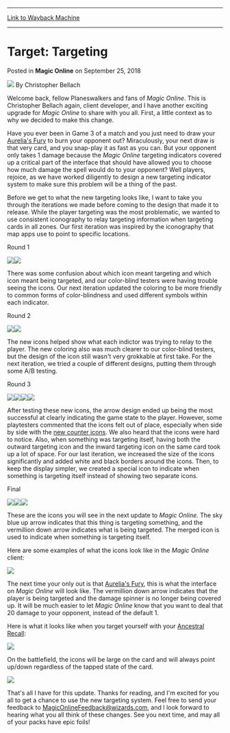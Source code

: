 
---
[Link to Wayback Machine](https://web.archive.org/web/20180926125207/https://magic.wizards.com/en/articles/archive/magic-online/target-targeting-2018-09-25)

[_metadata_:author]:- "Christopher Bellach"
[_metadata_:description]:- "A change is coming to the targeting system on Magic Online, which should make it much easier to burn your opponents to cinders."
[_metadata_:generator]:- "Drupal 7 (http://drupal.org)"
[_metadata_:node]:- "1337576"
[_metadata_:publish_date]:- "2018-09-25"
[_metadata_:source]:- "div-main-content"
[_metadata_:title]:- "Target: Targeting"
[_metadata_:wayback_capture_timestamp]:- "2018-09-26 12:52:07"
[_metadata_:wayback_raw_url]:- "https://web.archive.org/web/20180926125207id_/https://magic.wizards.com/en/articles/archive/magic-online/target-targeting-2018-09-25"
[_metadata_:wayback_url]:- "https://magic.wizards.com/en/articles/archive/magic-online/target-targeting-2018-09-25"
---


Target: Targeting
=================



 Posted in **Magic Online**
 on September 25, 2018 






![](https://media.magic.wizards.com/styles/auth_small/public/images/person/wizards_authorpic_larger.jpg)
By Christopher Bellach











Welcome back, fellow Planeswalkers and fans of *Magic Online*. This is Christopher Bellach again, client developer, and I have another exciting upgrade for *Magic Online* to share with you all. First, a little context as to why we decided to make this change.


Have you ever been in Game 3 of a match and you just need to draw your [Aurelia's Fury](http://gatherer.wizards.com/Pages/Card/Details.aspx?name=Aurelia%27s+Fury) to burn your opponent out? Miraculously, your next draw is that very card, and you snap-play it as fast as you can. But your opponent only takes 1 damage because the *Magic Online* targeting indicators covered up a critical part of the interface that should have allowed you to choose how much damage the spell would do to your opponent? Well players, rejoice, as we have worked diligently to design a new targeting indicator system to make sure this problem will be a thing of the past.


Before we get to what the new targeting looks like, I want to take you through the iterations we made before coming to the design that made it to release. While the player targeting was the most problematic, we wanted to use consistent iconography to relay targeting information when targeting cards in all zones. Our first iteration was inspired by the iconography that map apps use to point to specific locations.


Round 1


![](https://media.wizards.com/2018/images/daily/npOw3ylfav.png)![](https://media.wizards.com/2018/images/daily/8dm6yOgIpZ.png)


There was some confusion about which icon meant targeting and which icon meant being targeted, and our color-blind testers were having trouble seeing the icons. Our next iteration updated the coloring to be more friendly to common forms of color-blindness and used different symbols within each indicator.


Round 2


![](https://media.wizards.com/2018/images/daily/lKBrFFRVrJ.png)![](https://media.wizards.com/2018/images/daily/otvQMid3Qh.png)


The new icons helped show what each indictor was trying to relay to the player. The new coloring also was much clearer to our color-blind testers, but the design of the icon still wasn't very grokkable at first take. For the next iteration, we tried a couple of different designs, putting them through some A/B testing.


Round 3


![](https://media.wizards.com/2018/images/daily/8Cw9c8nxUH.png)![](https://media.wizards.com/2018/images/daily/efA70nIG5C.png)![](https://media.wizards.com/2018/images/daily/aH0JIIp3Sj.png)![](https://media.wizards.com/2018/images/daily/IkgFmpbPql.png)


After testing these new icons, the arrow design ended up being the most successful at clearly indicating the game state to the player. However, some playtesters commented that the icons felt out of place, especially when side by side with the [new counter icons](https://magic.wizards.com/en/articles/archive/magic-online/counter-development-2018-09-05). We also heard that the icons were hard to notice. Also, when something was targeting itself, having both the outward targeting icon and the inward targeting icon on the same card took up a lot of space. For our last iteration, we increased the size of the icons significantly and added white and black borders around the icons. Then, to keep the display simpler, we created a special icon to indicate when something is targeting itself instead of showing two separate icons.


Final


![](https://media.wizards.com/2018/images/daily/zNFKoo8MrB.png)![](https://media.wizards.com/2018/images/daily/TmcWOtxy6K.png)![](https://media.wizards.com/2018/images/daily/GoEJAgoMZy.png)


These are the icons you will see in the next update to *Magic Online.* The sky blue up arrow indicates that this thing is targeting something, and the vermillion down arrow indicates what is being targeted. The merged icon is used to indicate when something is targeting itself.


Here are some examples of what the icons look like in the *Magic Online* client:


![](https://media.wizards.com/2018/images/daily/hhPdJyOyPU.jpg)


The next time your only out is that [Aurelia's Fury](http://gatherer.wizards.com/Pages/Card/Details.aspx?name=Aurelia%27s+Fury), this is what the interface on *Magic Online* will look like. The vermillion down arrow indicates that the player is being targeted and the damage spinner is no longer being covered up. It will be much easier to let *Magic Online* know that you want to deal that 20 damage to your opponent, instead of the default 1.


Here is what it looks like when you target yourself with your [Ancestral Recall](http://gatherer.wizards.com/Pages/Card/Details.aspx?name=Ancestral+Recall):


![](https://media.wizards.com/2018/images/daily/sLwxB2ar0d.jpg)


On the battlefield, the icons will be large on the card and will always point up/down regardless of the tapped state of the card.


![](https://media.wizards.com/2018/images/daily/iVMRgYAcQn.jpg)


That's all I have for this update. Thanks for reading, and I'm excited for you all to get a chance to use the new targeting system. Feel free to send your feedback to [MagicOnlineFeedback@wizards.com](mailto:MagicOnlineFeedback@wizards.com), and I look forward to hearing what you all think of these changes. See you next time, and may all of your packs have epic foils!







